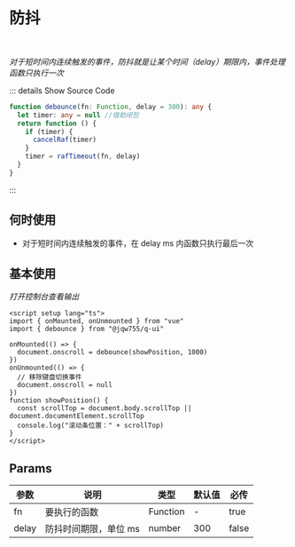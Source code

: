 # 防抖

<br/>

_对于短时间内连续触发的事件，防抖就是让某个时间（delay）期限内，事件处理函数只执行一次_

::: details Show Source Code

```ts
function debounce(fn: Function, delay = 300): any {
  let timer: any = null //借助闭包
  return function () {
    if (timer) {
      cancelRaf(timer)
    }
    timer = rafTimeout(fn, delay)
  }
}
```

:::

## 何时使用

- 对于短时间内连续触发的事件，在 delay ms 内函数只执行最后一次

<script setup lang="ts">
import { onMounted, onUnmounted } from 'vue'
import { debounce } from '@jqw755/q-ui'

onMounted(() => {
  document.onscroll = debounce(showPosition, 1000)
})
onUnmounted(() => {
  // 移除键盘切换事件
  document.onscroll = null
})
function showPosition () {
  const scrollTop = document.body.scrollTop || document.documentElement.scrollTop
  console.log('滚动条位置：' + scrollTop)
}
</script>

## 基本使用

_打开控制台查看输出_

```vue
<script setup lang="ts">
import { onMounted, onUnmounted } from "vue"
import { debounce } from "@jqw755/q-ui"

onMounted(() => {
  document.onscroll = debounce(showPosition, 1000)
})
onUnmounted(() => {
  // 移除键盘切换事件
  document.onscroll = null
})
function showPosition() {
  const scrollTop = document.body.scrollTop || document.documentElement.scrollTop
  console.log("滚动条位置：" + scrollTop)
}
</script>
```

## Params

| 参数  | 说明                  | 类型     | 默认值 | 必传  |
| ----- | --------------------- | -------- | ------ | ----- |
| fn    | 要执行的函数          | Function | -      | true  |
| delay | 防抖时间期限，单位 ms | number   | 300    | false |
